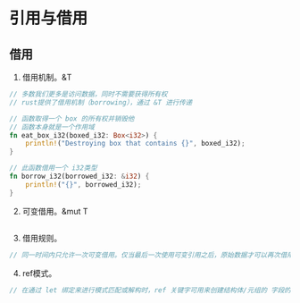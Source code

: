 # 引用与借用

## 借用

1. 借用机制。&T

```rust
// 多数我们更多是访问数据，同时不需要获得所有权
// rust提供了借用机制（borrowing），通过 &T 进行传递

// 函数取得一个 box 的所有权并销毁他
// 函数本身就是一个作用域
fn eat_box_i32(boxed_i32: Box<i32>) {
	println!("Destroying box that contains {}", boxed_i32);   
}

// 此函数借用一个 i32类型
fn borrow_i32(borrowed_i32: &i32) {
    println!("{}", borrowed_i32);
}
```

2. 可变借用。&mut T

```rust

```

3. 借用规则。

```rust
// 同一时间内只允许一次可变借用。仅当最后一次使用可变引用之后，原始数据才可以再次借用。
```

4. ref模式。

```rust
// 在通过 let 绑定来进行模式匹配或解构时，ref 关键字可用来创建结构体/元组的 字段的引用
```

